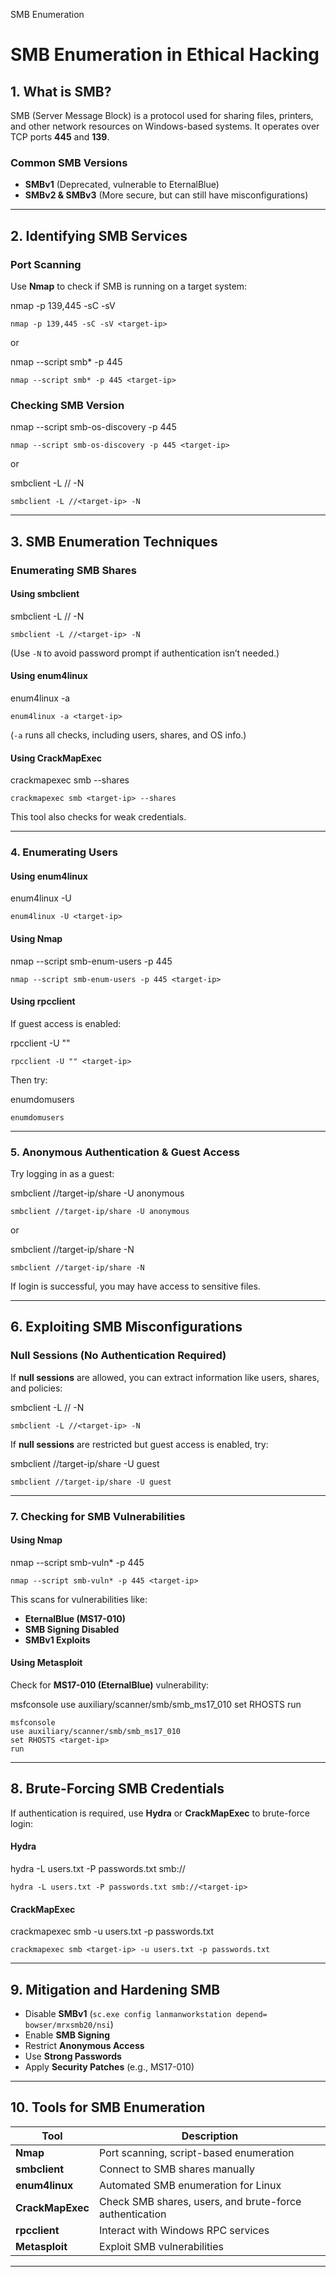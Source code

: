    

SMB Enumeration

# **SMB Enumeration in Ethical Hacking**

## **1. What is SMB?**

SMB (Server Message Block) is a protocol used for sharing files, printers, and other network resources on Windows-based systems. It operates over TCP ports **445** and **139**.

### **Common SMB Versions**

- **SMBv1** (Deprecated, vulnerable to EternalBlue)
- **SMBv2 & SMBv3** (More secure, but can still have misconfigurations)

---

## **2. Identifying SMB Services**

### **Port Scanning**

Use **Nmap** to check if SMB is running on a target system:

nmap -p 139,445 -sC -sV <target-ip>

```
nmap -p 139,445 -sC -sV <target-ip>
```

or

nmap --script smb* -p 445 <target-ip>

```
nmap --script smb* -p 445 <target-ip>
```

### **Checking SMB Version**

nmap --script smb-os-discovery -p 445 <target-ip>

```
nmap --script smb-os-discovery -p 445 <target-ip>
```

or

smbclient -L //<target-ip> -N

```
smbclient -L //<target-ip> -N
```

---

## **3. SMB Enumeration Techniques**

### **Enumerating SMB Shares**

#### **Using smbclient**

smbclient -L //<target-ip> -N

```
smbclient -L //<target-ip> -N
```

(Use `-N` to avoid password prompt if authentication isn’t needed.)

#### **Using enum4linux**

enum4linux -a <target-ip>

```
enum4linux -a <target-ip>
```

(`-a` runs all checks, including users, shares, and OS info.)

#### **Using CrackMapExec**

crackmapexec smb <target-ip> --shares

```
crackmapexec smb <target-ip> --shares
```

This tool also checks for weak credentials.

---

### **4. Enumerating Users**

#### **Using enum4linux**

enum4linux -U <target-ip>

```
enum4linux -U <target-ip>
```

#### **Using Nmap**

nmap --script smb-enum-users -p 445 <target-ip>

```
nmap --script smb-enum-users -p 445 <target-ip>
```

#### **Using rpcclient**

If guest access is enabled:

rpcclient -U "" <target-ip>

```
rpcclient -U "" <target-ip>
```

Then try:

enumdomusers

```
enumdomusers
```

---

### **5. Anonymous Authentication & Guest Access**

Try logging in as a guest:

smbclient //target-ip/share -U anonymous

```
smbclient //target-ip/share -U anonymous
```

or

smbclient //target-ip/share -N

```
smbclient //target-ip/share -N
```

If login is successful, you may have access to sensitive files.

---

## **6. Exploiting SMB Misconfigurations**

### **Null Sessions (No Authentication Required)**

If **null sessions** are allowed, you can extract information like users, shares, and policies:

smbclient -L //<target-ip> -N

```
smbclient -L //<target-ip> -N
```

If **null sessions** are restricted but guest access is enabled, try:

smbclient //target-ip/share -U guest

```
smbclient //target-ip/share -U guest
```

---

### **7. Checking for SMB Vulnerabilities**

#### **Using Nmap**

nmap --script smb-vuln* -p 445 <target-ip>

```
nmap --script smb-vuln* -p 445 <target-ip>
```

This scans for vulnerabilities like:

- **EternalBlue (MS17-010)**
- **SMB Signing Disabled**
- **SMBv1 Exploits**

#### **Using Metasploit**

Check for **MS17-010 (EternalBlue)** vulnerability:

msfconsole
use auxiliary/scanner/smb/smb_ms17_010
set RHOSTS <target-ip>
run

```
msfconsole
use auxiliary/scanner/smb/smb_ms17_010
set RHOSTS <target-ip>
run
```

---

## **8. Brute-Forcing SMB Credentials**

If authentication is required, use **Hydra** or **CrackMapExec** to brute-force login:

#### **Hydra**

hydra -L users.txt -P passwords.txt smb://<target-ip>

```
hydra -L users.txt -P passwords.txt smb://<target-ip>
```

#### **CrackMapExec**

crackmapexec smb <target-ip> -u users.txt -p passwords.txt

```
crackmapexec smb <target-ip> -u users.txt -p passwords.txt
```

---

## **9. Mitigation and Hardening SMB**

- Disable **SMBv1** (`sc.exe config lanmanworkstation depend= bowser/mrxsmb20/nsi`)
- Enable **SMB Signing**
- Restrict **Anonymous Access**
- Use **Strong Passwords**
- Apply **Security Patches** (e.g., MS17-010)

---

## **10. Tools for SMB Enumeration**

|Tool|Description|
|---|---|
|**Nmap**|Port scanning, script-based enumeration|
|**smbclient**|Connect to SMB shares manually|
|**enum4linux**|Automated SMB enumeration for Linux|
|**CrackMapExec**|Check SMB shares, users, and brute-force authentication|
|**rpcclient**|Interact with Windows RPC services|
|**Metasploit**|Exploit SMB vulnerabilities|

---